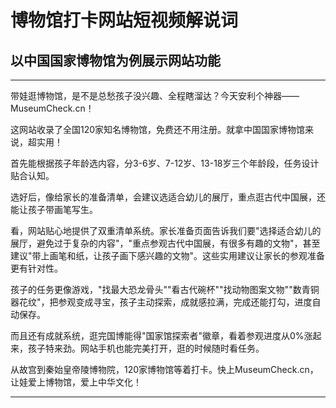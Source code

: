 # 博物馆打卡网站短视频解说词
## 以中国国家博物馆为例展示网站功能

---

带娃逛博物馆，是不是总愁孩子没兴趣、全程瞎溜达？今天安利个神器——MuseumCheck.cn！

这网站收录了全国120家知名博物馆，免费还不用注册。就拿中国国家博物馆来说，超实用！

首先能根据孩子年龄选内容，分3-6岁、7-12岁、13-18岁三个年龄段，任务设计贴合认知。

选好后，像给家长的准备清单，会建议选适合幼儿的展厅，重点逛古代中国展，还能让孩子带画笔写生。

看，网站贴心地提供了双重清单系统。家长准备页面告诉我们要"选择适合幼儿的展厅，避免过于复杂的内容"，"重点参观古代中国展，有很多有趣的文物"，甚至建议"带上画笔和纸，让孩子画下感兴趣的文物"。这些实用建议让家长的参观准备更有针对性。

孩子的任务更像游戏，"找最大恐龙骨头""看古代碗杯""找动物图案文物""数青铜器花纹"，把参观变成寻宝，孩子主动探索，成就感拉满，完成还能打勾，进度自动保存。

而且还有成就系统，逛完国博能得"国家馆探索者"徽章，看着参观进度从0%涨起来，孩子特来劲。网站手机也能完美打开，逛的时候随时看任务。

从故宫到秦始皇帝陵博物院，120家博物馆等着打卡。快上MuseumCheck.cn，让娃爱上博物馆，爱上中华文化！

---